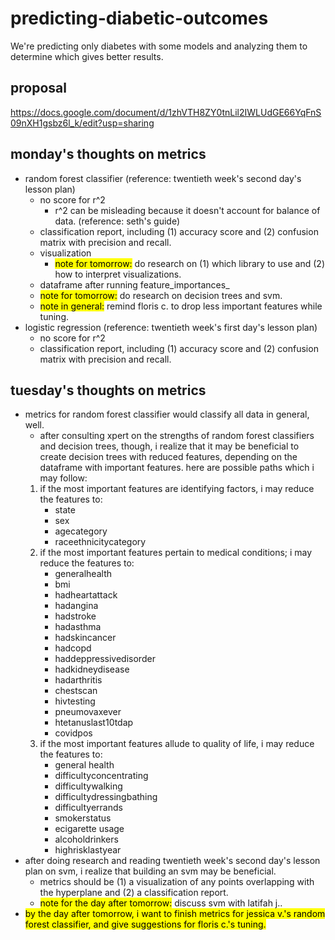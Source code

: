 # predicting-diabetic-outcomes
We're predicting only diabetes with some models and analyzing them to determine which gives better results.
## proposal
https://docs.google.com/document/d/1zhVTH8ZY0tnLil2IWLUdGE66YqFnS09nXH1gsbz6l_k/edit?usp=sharing
## monday's thoughts on metrics
* random forest classifier (reference: twentieth week's second day's lesson plan)
    * no score for r^2
        * r^2 can be misleading because it doesn't account for balance of data. (reference: seth's guide)
    * classification report, including (1) accuracy score and (2) confusion matrix with precision and recall.
    * visualization
        * <mark>note for tomorrow:</mark> do research on (1) which library to use and (2) how to interpret visualizations.
    * dataframe after running feature_importances_
    * <mark>note for tomorrow:</mark> do research on decision trees and svm.
    * <mark>note in general:</mark> remind floris c. to drop less important features while tuning.
* logistic regression (reference: twentieth week's first day's lesson plan)
    * no score for r^2
    * classification report, including (1) accuracy score and (2) confusion matrix with precision and recall.
## tuesday's thoughts on metrics
* metrics for random forest classifier would classify all data in general, well.
    * after consulting xpert on the strengths of random forest classifiers and decision trees, though, i realize that it may be beneficial to create decision trees with reduced features, depending on the dataframe with important features. here are possible paths which i may follow:
    1. if the most important features are identifying factors, i may reduce the features to:
        * state
        * sex
        * agecategory
        * raceethnicitycategory
    2. if the most important features pertain to medical conditions; i may reduce the features to:
        * generalhealth
        * bmi
        * hadheartattack
        * hadangina
        * hadstroke
        * hadasthma
        * hadskincancer
        * hadcopd
        * haddeppressivedisorder
        * hadkidneydisease
        * hadarthritis
        * chestscan
        * hivtesting
        * pneumovaxever
        * htetanuslast10tdap
        * covidpos
    3. if the most important features allude to quality of life, i may reduce the features to:
        * general health
        * difficultyconcentrating
        * difficultywalking
        * difficultydressingbathing
        * difficultyerrands
        * smokerstatus
        * ecigarette usage
        * alcoholdrinkers
        * highrisklastyear
* after doing research and reading twentieth week's second day's lesson plan on svm, i realize that building an svm may be beneficial.
    * metrics should be (1) a visualization of any points overlapping with the hyperplane and (2) a classification report.
    * <mark>note for the day after tomorrow:</mark> discuss svm with latifah j..
* <mark>by the day after tomorrow, i want to finish metrics for jessica v.'s random forest classifier, and give suggestions for floris c.'s tuning.</mark>